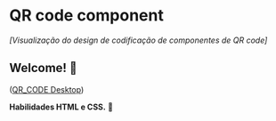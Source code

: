 # QR code component

*[Visualização do design de codificação de componentes de QR code]*

## Welcome! 👋

([QR_CODE Desktop](http://127.0.0.1:5500/images/index.html))

**Habilidades HTML e CSS.** 🚀

